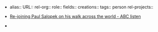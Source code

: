 - alias::
  URL::
  rel-org::
  role::
  fields::
  creations:: 
  tags:: person
  rel-projects::
  
- [Re-joining Paul Salopek on his walk across the world - ABC listen](https://www.abc.net.au/listen/programs/latenightlive/re-join-paul-salopek-on-his-walk-across-the-world/103840722)
-